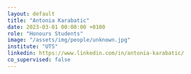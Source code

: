 ```yaml
---
layout: default
title: "Antonia Karabatic"
date: 2023-03-01 00:00:00 +0100
role: "Honours Students"
image: "/assets/img/people/unknown.jpg"
institute: "UTS"
linkedin: https://www.linkedin.com/in/antonia-karabatic/
co_supervised: false
---
```

